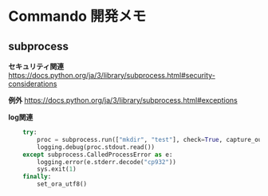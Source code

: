 # Commando 開発メモ

## subprocess

**セキュリティ関連**
https://docs.python.org/ja/3/library/subprocess.html#security-considerations

**例外**
https://docs.python.org/ja/3/library/subprocess.html#exceptions

**log関連**

```python
    try:
        proc = subprocess.run(["mkdir", "test"], check=True, capture_output=True)
        logging.debug(proc.stdout.read())
    except subprocess.CalledProcessError as e:
        logging.error(e.stderr.decode("cp932"))
        sys.exit(1)
    finally:
        set_ora_utf8()
```